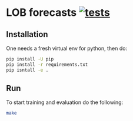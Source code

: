 # LOB forecasts [![tests](https://github.com/kqf/lob-forecasts/actions/workflows/tests.yml/badge.svg?branch=main)](https://github.com/kqf/lob-forecasts/actions/workflows/tests.yml)

## Installation
One needs a fresh virtual env for python, then do:

```bash
pip install -U pip
pip install -r requirements.txt
pip isntall -e .
```

## Run
To start training and evaluation do the following:
```bash
make
```
